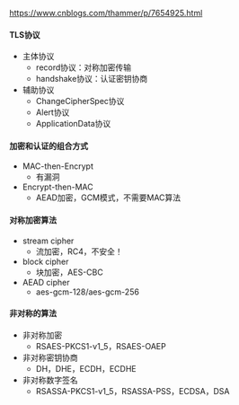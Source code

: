 https://www.cnblogs.com/thammer/p/7654925.html

#### TLS协议

* 主体协议
  * record协议：对称加密传输
  * handshake协议：认证密钥协商
* 辅助协议
  * ChangeCipherSpec协议
  * Alert协议
  * ApplicationData协议

#### 加密和认证的组合方式

* MAC-then-Encrypt
  * 有漏洞
* Encrypt-then-MAC
  * AEAD加密，GCM模式，不需要MAC算法

#### 对称加密算法

* stream cipher
  * 流加密，RC4，不安全！
* block cipher
  * 块加密，AES-CBC
* AEAD cipher
  * aes-gcm-128/aes-gcm-256

#### 非对称的算法

* 非对称加密
  * RSAES-PKCS1-v1_5，RSAES-OAEP
* 非对称密钥协商
  * DH，DHE，ECDH，ECDHE
* 非对称数字签名
  * RSASSA-PKCS1-v1_5，RSASSA-PSS，ECDSA，DSA
